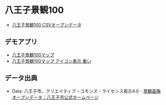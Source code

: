 # 八王子景観100

- [八王子景観100 CSVオープンデータ](https://code4fukui.github.io/hachioji-keikan100/hachioji-keikan100.csv)

## デモアプリ

- [八王子景観100マップ](https://code4fukui.github.io/hachioji-keikan100/)
- [八王子景観100マップ アイコン表示 重い](https://code4fukui.github.io/hachioji-keikan100/useimage.html)

## データ出典

- Data: 八王子市、クリエイティブ・コモンズ・ライセンス表示4.0 - [景観画像オープンデータ｜八王子市公式ホームページ](https://www.city.hachioji.tokyo.jp/shisei/001/006/001/004/p032712.html)

